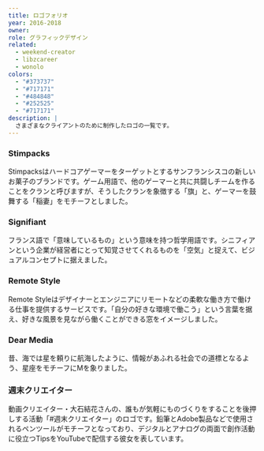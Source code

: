 ```yaml
---
title: ロゴフォリオ
year: 2016-2018
owner:
role: グラフィックデザイン
related:
  - weekend-creator
  - libzcareer
  - wonolo
colors:
  - "#373737"
  - "#717171"
  - "#484848"
  - "#252525"
  - "#717171"
description: |
  さまざまなクライアントのために制作したロゴの一覧です。
---
```


<work-media name="stimpacks.png" alt="Stimpacksロゴ" />

### Stimpacks

Stimpacksはハードコアゲーマーをターゲットとするサンフランシスコの新しいお菓子のブランドです。ゲーム用語で、他のゲーマーと共に共闘しチームを作ることをクランと呼びますが、そうしたクランを象徴する「旗」と、ゲーマーを鼓舞する「稲妻」をモチーフとしました。

<work-media name="signifiant.png" alt="Signifiant" />

### Signifiant

フランス語で「意味しているもの」という意味を持つ哲学用語です。シニフィアンという企業が経営者にとって知覚させてくれるものを「空気」と捉えて、ビジュアルコンセプトに据えました。

<work-media name="remotestyle.png" alt="Remote Styleロゴ" />

### Remote Style

Remote Styleはデザイナーとエンジニアにリモートなどの柔軟な働き方で働ける仕事を提供するサービスです。「自分の好きな環境で働こう」という言葉を据え、好きな風景を見ながら働くことができる窓をイメージしました。

<work-media name="dearmedia.png" alt="Dear Mediaロゴ" />

### Dear Media

昔、海では星を頼りに航海したように、情報があふれる社会での道標となるよう、星座をモチーフにMを象りました。

<work-media name="weekend.png" alt="週末クリエイターロゴ" />

### 週末クリエイター

動画クリエイター・大石結花さんの、誰もが気軽にものづくりをすることを後押しする活動「#週末クリエイター」のロゴです。鉛筆とAdobe製品などで使用されるペンツールがモチーフとなっており、デジタルとアナログの両面で創作活動に役立つTipsをYouTubeで配信する彼女を表しています。
